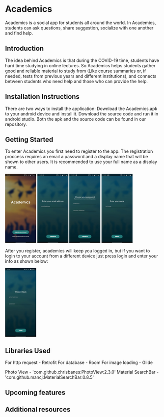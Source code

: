 Academics
=================

Academics is a social app for students all around the world.
In Academics, students can ask questions, share suggestion, socialize with one another and find help.

Introduction
------------

The idea behind Academics is that during the COVID-19 time, students have hard time studying in online lectures.
So Academics helps students gather good and reliable material to study from (Like course summaries or, if needed, tests from previous years and different institutions),
and connects between students who need help and those who can provide the help.


Installation Instructions
---------------

There are two ways to install the application:
Download the Academics.apk to your android device and install it.
Download the source code and run it in android studio.
Both the apk and the source code can be found in our repository.


Getting Started
---------------
To enter Academics you first need to register to the app.
The registration proccess requires an email a password and a display name that will be shown to other users.
It is recommended to use your full name as a display name.


<img src="screenshots/start.png" width="20%"> <img src="screenshots/enter_email.png" width="20%"> <img src="screenshots/enter_password.png" width="20%"> <img src="screenshots/enter_name.png" width="20%">

After you register, academics will keep you logged in, but if you want to login to your account from a different device just press login and enter your info as shown below:

<img src="screenshots/login.png" width="20%">

 
Libraries Used
--------------

For http request - Retrofit
For database - Room
For image loading - Glide

Photo View - 'com.github.chrisbanes:PhotoView:2.3.0'
Material SearchBar - 'com.github.mancj:MaterialSearchBar:0.8.5'


Upcoming features
-----------------



Additional resources
--------------------

